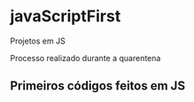 # javaScriptFirst

Projetos em JS

Processo realizado durante a quarentena

## Primeiros códigos feitos em JS
<br>



